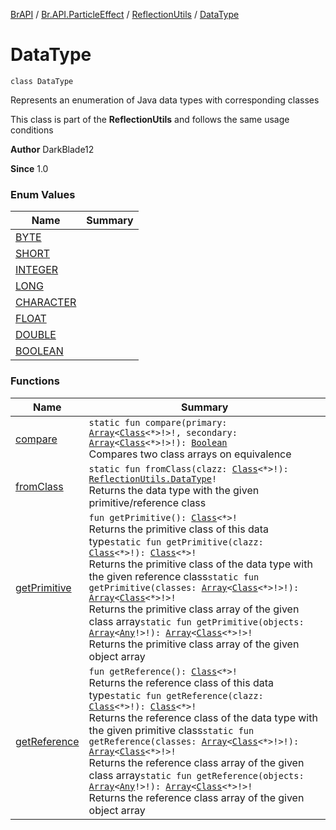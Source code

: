 [BrAPI](../../../index.md) / [Br.API.ParticleEffect](../../index.md) / [ReflectionUtils](../index.md) / [DataType](./index.md)

# DataType

`class DataType`

Represents an enumeration of Java data types with corresponding classes

 This class is part of the **ReflectionUtils** and follows the same usage conditions

**Author**
DarkBlade12

**Since**
1.0

### Enum Values

| Name | Summary |
|---|---|
| [BYTE](-b-y-t-e.md) |  |
| [SHORT](-s-h-o-r-t.md) |  |
| [INTEGER](-i-n-t-e-g-e-r.md) |  |
| [LONG](-l-o-n-g.md) |  |
| [CHARACTER](-c-h-a-r-a-c-t-e-r.md) |  |
| [FLOAT](-f-l-o-a-t.md) |  |
| [DOUBLE](-d-o-u-b-l-e.md) |  |
| [BOOLEAN](-b-o-o-l-e-a-n.md) |  |

### Functions

| Name | Summary |
|---|---|
| [compare](compare.md) | `static fun compare(primary: `[`Array`](https://kotlinlang.org/api/latest/jvm/stdlib/kotlin/-array/index.html)`<`[`Class`](https://docs.oracle.com/javase/8/docs/api/java/lang/Class.html)`<*>!>!, secondary: `[`Array`](https://kotlinlang.org/api/latest/jvm/stdlib/kotlin/-array/index.html)`<`[`Class`](https://docs.oracle.com/javase/8/docs/api/java/lang/Class.html)`<*>!>!): `[`Boolean`](https://kotlinlang.org/api/latest/jvm/stdlib/kotlin/-boolean/index.html)<br>Compares two class arrays on equivalence |
| [fromClass](from-class.md) | `static fun fromClass(clazz: `[`Class`](https://docs.oracle.com/javase/8/docs/api/java/lang/Class.html)`<*>!): `[`ReflectionUtils.DataType`](./index.md)`!`<br>Returns the data type with the given primitive/reference class |
| [getPrimitive](get-primitive.md) | `fun getPrimitive(): `[`Class`](https://docs.oracle.com/javase/8/docs/api/java/lang/Class.html)`<*>!`<br>Returns the primitive class of this data type`static fun getPrimitive(clazz: `[`Class`](https://docs.oracle.com/javase/8/docs/api/java/lang/Class.html)`<*>!): `[`Class`](https://docs.oracle.com/javase/8/docs/api/java/lang/Class.html)`<*>!`<br>Returns the primitive class of the data type with the given reference class`static fun getPrimitive(classes: `[`Array`](https://kotlinlang.org/api/latest/jvm/stdlib/kotlin/-array/index.html)`<`[`Class`](https://docs.oracle.com/javase/8/docs/api/java/lang/Class.html)`<*>!>!): `[`Array`](https://kotlinlang.org/api/latest/jvm/stdlib/kotlin/-array/index.html)`<`[`Class`](https://docs.oracle.com/javase/8/docs/api/java/lang/Class.html)`<*>!>!`<br>Returns the primitive class array of the given class array`static fun getPrimitive(objects: `[`Array`](https://kotlinlang.org/api/latest/jvm/stdlib/kotlin/-array/index.html)`<`[`Any`](https://kotlinlang.org/api/latest/jvm/stdlib/kotlin/-any/index.html)`!>!): `[`Array`](https://kotlinlang.org/api/latest/jvm/stdlib/kotlin/-array/index.html)`<`[`Class`](https://docs.oracle.com/javase/8/docs/api/java/lang/Class.html)`<*>!>!`<br>Returns the primitive class array of the given object array |
| [getReference](get-reference.md) | `fun getReference(): `[`Class`](https://docs.oracle.com/javase/8/docs/api/java/lang/Class.html)`<*>!`<br>Returns the reference class of this data type`static fun getReference(clazz: `[`Class`](https://docs.oracle.com/javase/8/docs/api/java/lang/Class.html)`<*>!): `[`Class`](https://docs.oracle.com/javase/8/docs/api/java/lang/Class.html)`<*>!`<br>Returns the reference class of the data type with the given primitive class`static fun getReference(classes: `[`Array`](https://kotlinlang.org/api/latest/jvm/stdlib/kotlin/-array/index.html)`<`[`Class`](https://docs.oracle.com/javase/8/docs/api/java/lang/Class.html)`<*>!>!): `[`Array`](https://kotlinlang.org/api/latest/jvm/stdlib/kotlin/-array/index.html)`<`[`Class`](https://docs.oracle.com/javase/8/docs/api/java/lang/Class.html)`<*>!>!`<br>Returns the reference class array of the given class array`static fun getReference(objects: `[`Array`](https://kotlinlang.org/api/latest/jvm/stdlib/kotlin/-array/index.html)`<`[`Any`](https://kotlinlang.org/api/latest/jvm/stdlib/kotlin/-any/index.html)`!>!): `[`Array`](https://kotlinlang.org/api/latest/jvm/stdlib/kotlin/-array/index.html)`<`[`Class`](https://docs.oracle.com/javase/8/docs/api/java/lang/Class.html)`<*>!>!`<br>Returns the reference class array of the given object array |
